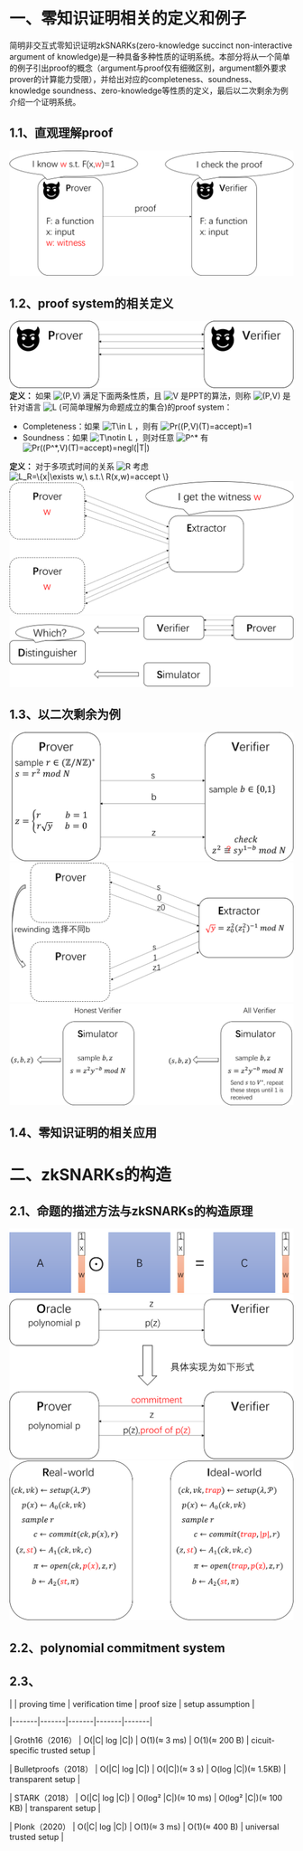 # 一、零知识证明相关的定义和例子
简明非交互式零知识证明zkSNARKs(zero-knowledge succinct non-interactive argument of knowledge)是一种具备多种性质的证明系统。本部分将从一个简单的例子引出proof的概念（argument与proof仅有细微区别，argument额外要求prover的计算能力受限），并给出对应的completeness、soundness、knowledge soundness、zero-knowledge等性质的定义，最后以二次剩余为例介绍一个证明系统。
## 1.1、直观理解proof
![图片1](https://raw.githubusercontent.com/lcc1999/Markdown4Zhihu/master/Data/zk/图片1.png)
## 1.2、proof system的相关定义
![图片3](zk/图片3.png "proof system图片3")
**定义：** 如果 <img src="https://www.zhihu.com/equation?tex=(P,V)" alt="(P,V)" class="ee_img tr_noresize" eeimg="1"> 满足下面两条性质，且 <img src="https://www.zhihu.com/equation?tex=V" alt="V" class="ee_img tr_noresize" eeimg="1"> 是PPT的算法，则称 <img src="https://www.zhihu.com/equation?tex=(P,V)" alt="(P,V)" class="ee_img tr_noresize" eeimg="1"> 是针对语言 <img src="https://www.zhihu.com/equation?tex=L" alt="L" class="ee_img tr_noresize" eeimg="1"> (可简单理解为命题成立的集合)的proof system：
+ Completeness：如果 <img src="https://www.zhihu.com/equation?tex=T\in L" alt="T\in L" class="ee_img tr_noresize" eeimg="1"> ，则有 <img src="https://www.zhihu.com/equation?tex=Pr((P,V)(T)=accept)=1" alt="Pr((P,V)(T)=accept)=1" class="ee_img tr_noresize" eeimg="1"> 
+ Soundness：如果 <img src="https://www.zhihu.com/equation?tex=T\notin L" alt="T\notin L" class="ee_img tr_noresize" eeimg="1"> ，则对任意 <img src="https://www.zhihu.com/equation?tex=P^*" alt="P^*" class="ee_img tr_noresize" eeimg="1">  有 <img src="https://www.zhihu.com/equation?tex=Pr((P^*,V)(T)=accept)=negl(|T|)" alt="Pr((P^*,V)(T)=accept)=negl(|T|)" class="ee_img tr_noresize" eeimg="1"> 

**定义：** 对于多项式时间的关系 <img src="https://www.zhihu.com/equation?tex=R" alt="R" class="ee_img tr_noresize" eeimg="1"> 考虑 <img src="https://www.zhihu.com/equation?tex=L_R=\{x|\exists w,\ s.t.\ R(x,w)=accept \}" alt="L_R=\{x|\exists w,\ s.t.\ R(x,w)=accept \}" class="ee_img tr_noresize" eeimg="1"> 
![图片5](zk/图片5.png "knowledge soundness图片5")
![图片7](zk/图片7.png "zero-knowledge图片7")
## 1.3、以二次剩余为例
![图片9](zk/图片9.png "二次剩余图片9")
![图片11](zk/图片11.png "rewinding图片11")
![图片13](zk/图片13.png "simulator图片13")
## 1.4、零知识证明的相关应用

# 二、zkSNARKs的构造

## 2.1、命题的描述方法与zkSNARKs的构造原理
![图片14](zk/图片14.png "C1RS图片14")
![图片16](zk/图片16.png "图片16")
![图片17](zk/图片17.png "图片17")
## 2.2、polynomial commitment system
## 2.3、


|  | proving time | verification time | proof size | setup assumption |

|-------|-------|-------|-------|-------|

| Groth16（2016） | O(\|C\| log \|C\|) | O(1)(≈ 3 ms) | O(1)(≈ 200 B) | cicuit-specific trusted setup |

| Bulletproofs（2018） | O(\|C\| log \|C\|) | O(\|C\|)(≈ 3 s) | O(log \|C\|)(≈ 1.5KB) | transparent setup |

| STARK（2018） | O(\|C\| log \|C\|) | O(log² \|C\|)(≈ 10 ms) | O(log² \|C\|)(≈ 100 KB) | transparent setup |

| Plonk（2020） | O(\|C\| log \|C\|) | O(1)(≈ 3 ms) | O(1)(≈ 400 B) | universal trusted setup |
